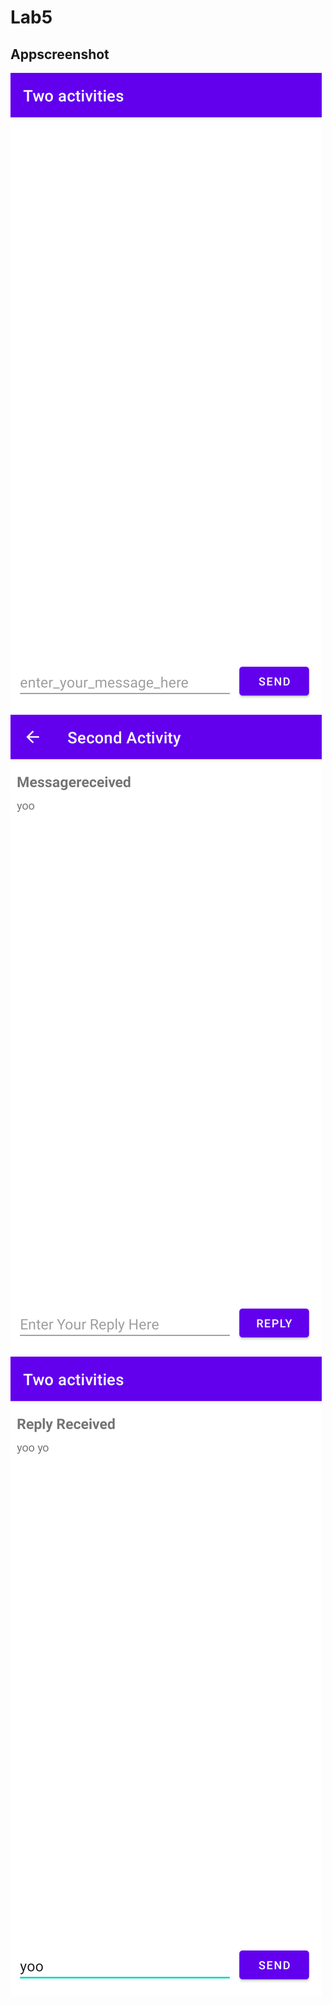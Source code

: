 # Lab5
## Appscreenshot
![](./Lab5_Task2ss2.png)
![](./Lab5_Task2ss3.png)
![](./Lab5_Task2ssc.png)


